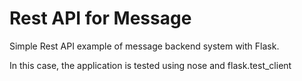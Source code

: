 Rest API for Message
========================

Simple Rest API example of message backend system with Flask.

In this case, the application is tested using nose and flask.test_client
